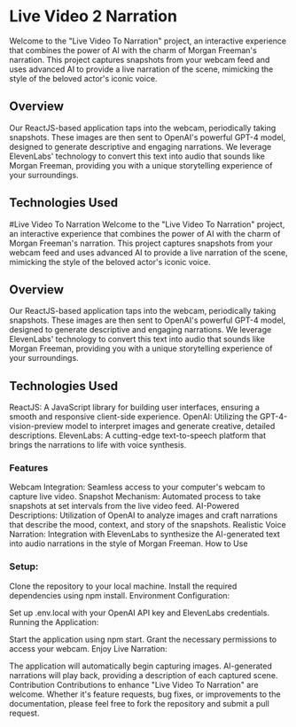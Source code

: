 # Live Video 2 Narration
Welcome to the "Live Video To Narration" project, an interactive experience that combines the power of AI with the charm of Morgan Freeman's narration. This project captures snapshots from your webcam feed and uses advanced AI to provide a live narration of the scene, mimicking the style of the beloved actor's iconic voice.

## Overview
Our ReactJS-based application taps into the webcam, periodically taking snapshots. These images are then sent to OpenAI's powerful GPT-4 model, designed to generate descriptive and engaging narrations. We leverage ElevenLabs' technology to convert this text into audio that sounds like Morgan Freeman, providing you with a unique storytelling experience of your surroundings.

## Technologies Used
#Live Video To Narration
Welcome to the "Live Video To Narration" project, an interactive experience that combines the power of AI with the charm of Morgan Freeman's narration. This project captures snapshots from your webcam feed and uses advanced AI to provide a live narration of the scene, mimicking the style of the beloved actor's iconic voice.

## Overview
Our ReactJS-based application taps into the webcam, periodically taking snapshots. These images are then sent to OpenAI's powerful GPT-4 model, designed to generate descriptive and engaging narrations. We leverage ElevenLabs' technology to convert this text into audio that sounds like Morgan Freeman, providing you with a unique storytelling experience of your surroundings.

## Technologies Used
ReactJS: A JavaScript library for building user interfaces, ensuring a smooth and responsive client-side experience.
OpenAI: Utilizing the GPT-4-vision-preview model to interpret images and generate creative, detailed descriptions.
ElevenLabs: A cutting-edge text-to-speech platform that brings the narrations to life with voice synthesis.

### Features
Webcam Integration: Seamless access to your computer's webcam to capture live video.
Snapshot Mechanism: Automated process to take snapshots at set intervals from the live video feed.
AI-Powered Descriptions: Utilization of OpenAI to analyze images and craft narrations that describe the mood, context, and story of the snapshots.
Realistic Voice Narration: Integration with ElevenLabs to synthesize the AI-generated text into audio narrations in the style of Morgan Freeman.
How to Use


### Setup:
Clone the repository to your local machine.
Install the required dependencies using npm install.
Environment Configuration:

Set up .env.local with your OpenAI API key and ElevenLabs credentials.
Running the Application:

Start the application using npm start.
Grant the necessary permissions to access your webcam.
Enjoy Live Narration:

The application will automatically begin capturing images.
AI-generated narrations will play back, providing a description of each captured scene.
Contribution
Contributions to enhance "Live Video To Narration" are welcome. Whether it's feature requests, bug fixes, or improvements to the documentation, please feel free to fork the repository and submit a pull request.
